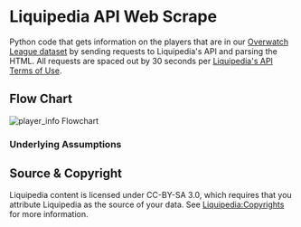 # Liquipedia API Web Scrape

Python code that gets information on the players that are in our [Overwatch League dataset](https://github.com/mtollefsen/overwatch-league-data-projects/tree/main/Data%20Cleanup) by sending requests to Liquipedia's API and parsing the HTML. All requests are spaced out by 30 seconds per [Liquipedia's API Terms of Use](https://liquipedia.net/api-terms-of-use).

## Flow Chart
![player_info Flowchart](https://user-images.githubusercontent.com/97869630/155957200-924b2646-684a-4a14-b0ce-3257bed4ddfb.png)
### Underlying Assumptions




## Source & Copyright
Liquipedia content is licensed under CC-BY-SA 3.0, which requires that you attribute Liquipedia as the source of your data. See [Liquipedia:Copyrights](https://liquipedia.net/commons/Liquipedia:Copyrights) for more information.
